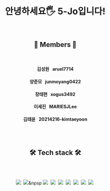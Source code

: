 <h1 align="center"> 안녕하세요🖐  5-Jo입니다! </h1>
<br/>
<h2 align="center">🙈  Members  🙉</h2>
<br/>
<h4 align="center"> 김성원 &nbsp aruel7714</h4>
<h4 align="center"> 양준모 &nbsp junmoyang0422</h4>
<h4 align="center"> 장태현 &nbsp xogus3492</h4>
<h4 align="center"> 이세진 &nbsp MARIESJLee</h4>
<h4 align="center"> 김태윤 &nbsp 20214216-kimtaeyoon</h4>
<br/>
<br/>
<h2 align="center">🛠 Tech stack 🛠️</h2>
<br/>
<br/>
<p align="center">
<img src="https://img.shields.io/badge/C-A8B9CC?style=flat-square&logo=C&logoColor=white"/></a>&nbsp
<img src="https://img.shields.io/badge/Java-007396?style=flat-square&logo=Java&logoColor=white"/></a>&npsp
<img src="https://img.shields.io/badge/JavaScript-F7DF1E?style=flat-square&logo=JavaScript&logoColor=white"/></a>&nbsp
<img src="https://img.shields.io/badge/C++-00599C?style=flat-square&logo=C%2B%2B&logoColor=white"/></a>&nbsp
<img src="https://img.shields.io/badge/HTML-E34F26?style=flat-square&logo=HTML5&logoColor=white"/></a>&nbsp
<img src="https://img.shields.io/badge/CSS-1572B6?style=flat-square&logo=CSS3&logoColor=white"/></a>&nbsp
<img src="https://img.shields.io/badge/Python-3776AB?style=flat-square&logo=Python&logoColor=white"/></a>&nbsp
<img src="https://img.shields.io/badge/React-61DAFB?style=flat-square&logo=React&logoColor=white"/></a>&nbsp
<img src="https://img.shields.io/badge/Spring-6DB33F?style=flat-square&logo=Spring&logoColor=white"/></a>&nbsp
</p>
